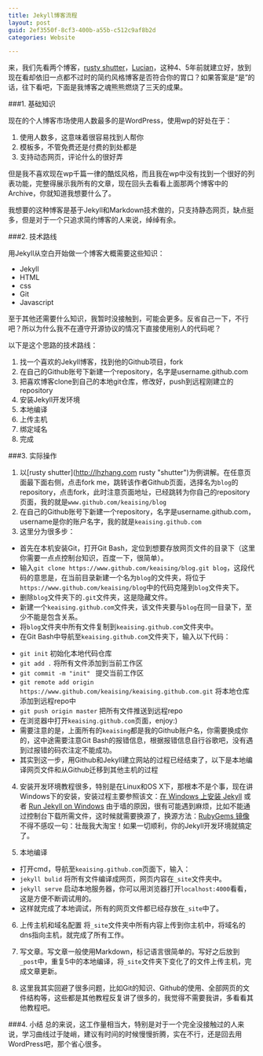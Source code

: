 ```yaml
---
title: Jekyll博客流程
layout: post
guid: 2ef3550f-8cf3-400b-a55b-c512c9af8b2d
categories: Website

---
```

来，我们先看两个博客，[rusty shutter](http://lhzhang.com/ "rusty shutter")，[Lucian](http://lucianmarin.com/ "Lucian")，这种4、5年前就建立好，放到现在看却依旧一点都不过时的简约风格博客是否符合你的胃口？如果答案是“是”的话，往下看吧，下面是我博客之魂熊熊燃烧了三天的成果。

###1. 基础知识

现在的个人博客市场使用人数最多的是WordPress，使用wp的好处在于：

1. 使用人数多，这意味着很容易找到人帮你
2. 模板多，不管免费还是付费的到处都是
3. 支持动态网页，评论什么的很好弄

但是我不喜欢现在wp千篇一律的酷炫风格，而且我在wp中没有找到一个很好的列表功能，完整得展示我所有的文章，现在回头去看看上面那两个博客中的Archive，你就知道我想要什么了。

我想要的这种博客是基于Jekyll和Markdown技术做的，只支持静态网页，缺点挺多，但是对于一个只追求简约博客的人来说，绰绰有余。

###2. 技术路线

用Jekyll从空白开始做一个博客大概需要这些知识：

* Jekyll
* HTML
* css
* Git
* Javascript

至于其他还需要什么知识，我暂时没接触到，可能会更多。反省自己一下，不行吧？所以为什么我不在遵守开源协议的情况下直接使用别人的代码呢？

以下是这个思路的技术路线：

1. 找一个喜欢的Jekyll博客，找到他的Github项目，fork
2. 在自己的Github账号下新建一个repository，名字是username.github.com
3. 把喜欢博客clone到自己的本地git仓库，修改好，push到远程刚建立的repository
4. 安装Jekyll开发环境
5. 本地编译
6. 上传主机
7. 绑定域名
8. 完成


###3. 实际操作

1. 以[rusty shutter](http://lhzhang.com rusty "shutter")为例讲解。在任意页面最下面右侧，点击fork me，跳转该作者Github页面，选择名为```blog```的repository，点击fork，此时注意页面地址，已经跳转为你自己的repository页面，我的就是```www.github.com/keaising/blog```
2. 在自己的Github账号下新建一个repository，名字是username.github.com，username是你的账户名字，我的就是```keaising.github.com```
3. 这里分为很多步：
 * 首先在本机安装Git，打开Git Bash，定位到想要存放网页文件的目录下（这里你需要一点点控制台知识，百度一下，很简单）。
 * 输入```git clone https://www.github.com/keaising/blog.git blog```，这段代码的意思是，在当前目录新建一个名为```blog```的文件夹，将位于```https://www.github.com/keaising/blog```中的代码克隆到```blog```文件夹下。
 * 删除```blog```文件夹下的```.git```文件夹，这是隐藏文件。
 * 新建一个```keaising.github.com```文件夹，该文件夹要与```blog```在同一目录下，至少不能是包含关系。
 * 将```blog```文件夹中所有文件复制到```keaising.github.com```文件夹中。
 * 在Git Bash中导航至```keaising.github.com```文件夹下，输入以下代码：
 + ```git init``` 初始化本地代码仓库
 + ```git add .``` 将所有文件添加到当前工作区
 + ```git commit -m "init" ``` 提交当前工作区
 + ```git remote add origin https://www.github.com/keaising/keaising.github.com.git``` 将本地仓库添加到远程repo中
 + ```git push origin master``` 把所有文件推送到远程repo
 + 在浏览器中打开```keaising.github.com```页面，enjoy:)
 + 需要注意的是，上面所有的```keaising```都是我的Github账户名，你需要换成你的，这中途需要注意Git Bash的报错信息，根据报错信息自行谷歌吧，没有遇到过报错的码农注定不能成功。
 + 其实到这一步，用Github和Jekyll建立网站的过程已经结束了，以下是本地编译网页文件和从Github迁移到其他主机的过程

4. 安装开发环境教程很多，特别是在Linux和OS X下，那根本不是个事，现在讲Windows下的安装，安装过程主要参照该文：[在 Windows 上安装 Jekyll](http://cn.yizeng.me/2013/05/10/setup-jekyll-on-windows/ "在 Windows 上安装 Jekyll") 或者 [Run Jekyll on Windows](http://jekyll-windows.juthilo.com/) 由于墙的原因，很有可能遇到麻烦，比如不能通过控制台下载所需文件，这时候就需要换源了，换源方法：[RubyGems 镜像](http://ruby.taobao.org/ "RubyGems 镜像") 不得不感叹一句：壮哉我大淘宝！如果一切顺利，你的Jekyll开发环境就搞定了。

5. 本地编译
 * 打开cmd，导航至```keaising.github.com```页面下，输入：
 * ```jekyll bulid``` 将所有文件编译成网页，网页内容在```_site```文件夹中。
 * ```jekyll serve``` 启动本地服务器，你可以用浏览器打开```localhost:4000```看看，这是方便不断调试用的。
 * 这样就完成了本地调试，所有的网页文件都已经存放在```_site```中了。

6. 上传主机和域名配置
将```_site```文件夹中所有内容上传到你主机中，将域名的dns指向主机，就完成了所有工作。

7. 写文章。写文章一般使用Markdown，标记语言很简单的。写好之后放到```_post```中，重复5中的本地编译，将```_site```文件夹下变化了的文件上传主机，完成文章更新。
8. 这里我其实回避了很多问题，比如Git的知识、Github的使用、全部网页的文件结构等，这些都是其他教程反复讲了很多的，我觉得不需要我讲，多看看其他教程吧。

###4. 小结
总的来说，这工作量相当大，特别是对于一个完全没接触过的人来说，学习曲线过于陡峭，建议有时间的时候慢慢折腾，实在不行，还是回去用WordPress吧，那个省心很多。